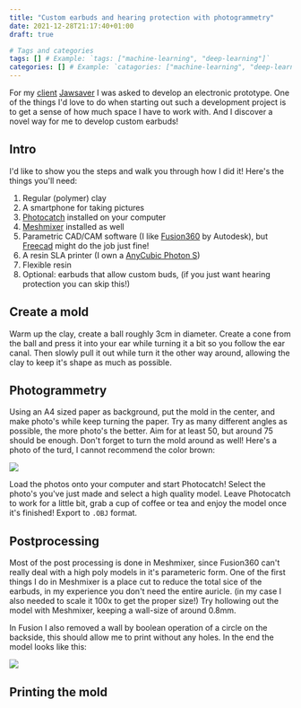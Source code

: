 ```yaml
---
title: "Custom earbuds and hearing protection with photogrammetry"
date: 2021-12-28T21:17:40+01:00
draft: true

# Tags and categories
tags: [] # Example: `tags: ["machine-learning", "deep-learning"]`
categories: [] # Example: `catagories: ["machine-learning", "deep-learning"]`
---
```


For my [client](https://jplattel.nl/client/) [Jawsaver](client/jawsaver) I was asked to develop an electronic prototype. One of the things I'd love to do when starting out such a development project is to get a sense of how much space I have to work with. And I discover a novel way for me to develop custom earbuds! 

## Intro

I'd like to show you the steps and walk you through how I did it! Here's the things you'll need:

1.  Regular (polymer) clay
2.  A smartphone for taking pictures
3.  [Photocatch](https://www.photocatch.app/) installed on your computer
4.  [Meshmixer](https://www.meshmixer.com/) installed as well
5.  Parametric CAD/CAM software (I like [Fusion360](https://www.autodesk.com/products/fusion-360/personal) by Autodesk), but [Freecad](https://www.freecadweb.org/) might do the job just fine!
6.  A resin SLA printer (I own a [AnyCubic Photon S]())
7.  Flexible resin
8.  Optional: earbuds that allow custom buds, (if you just want hearing protection you can skip this!)

## Create a mold

Warm up the clay, create a ball roughly 3cm in diameter. Create a cone from the ball and press it into your ear while turning it a bit so you follow the ear canal. Then slowly pull it out while turn it the other way around, allowing the clay to keep it's shape as much as possible. 

## Photogrammetry

Using an A4 sized paper as background, put the mold in the center, and make photo's while keep turning the paper. Try as many different angles as possible, the more photo's the better. Aim for at least 50, but around 75 should be enough. Don't forget to turn the mold around as well! Here's a photo of the turd, I cannot recommend the color brown:

![](https://files.jplattel.nl/2021/12/0c92fbd4924e1fd1285119110ae9b179.png)

Load the photos onto your computer and start Photocatch! Select the photo's you've just made and select a high quality model. Leave Photocatch to work for a little bit, grab a cup of coffee or tea and enjoy the model once it's finished! Export to `.OBJ` format. 

## Postprocessing

Most of the post processing is done in Meshmixer, since Fusion360 can't really deal with a high poly models in it's parameteric form. One of the first things I do in Meshmixer is a place cut to reduce the total sice of the earbuds, in my experience you don't need the entire auricle. (in my case I also needed to scale it 100x to get the proper size!) Try hollowing out the model with Meshmixer, keeping a wall-size of around 0.8mm.

In Fusion I also removed a wall by boolean operation of a circle on the backside, this should allow me to print without any holes. In the end the model looks like this: 

![](https://files.jplattel.nl/2021/12/bdd84015e7b20163aef3503428549056.png)

## Printing the mold

